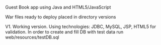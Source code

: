 Guest Book app using Java and HTML5/JavaScript

War files ready to deploy placed in directory versions

V1. Working version. Using technologies: JDBC, MySQL, JSP, HTML5 for validation.
In order to create and fill DB with test data run web/resources/testDB.sql